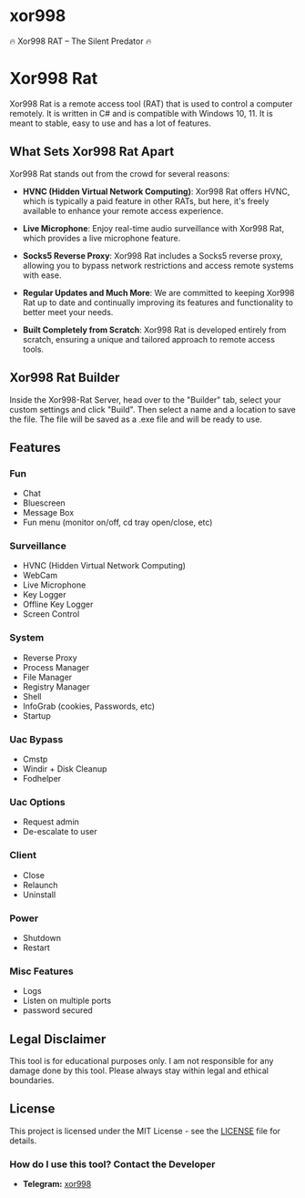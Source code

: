 # xor998
🔥 Xor998 RAT – The Silent Predator 🔥
# Xor998 Rat

Xor998 Rat is a remote access tool (RAT) that is used to control a computer remotely. It is written in C# and is compatible with Windows 10, 11. It is meant to stable, easy to use and has a lot of features.

</span>

## What Sets Xor998 Rat Apart

Xor998 Rat stands out from the crowd for several reasons:

- **HVNC (Hidden Virtual Network Computing)**: Xor998 Rat offers HVNC, which is typically a paid feature in other RATs, but here, it's freely available to enhance your remote access experience.

- **Live Microphone**: Enjoy real-time audio surveillance with Xor998 Rat, which provides a live microphone feature.

- **Socks5 Reverse Proxy**: Xor998 Rat includes a Socks5 reverse proxy, allowing you to bypass network restrictions and access remote systems with ease.

- **Regular Updates and Much More**: We are committed to keeping Xor998 Rat up to date and continually improving its features and functionality to better meet your needs.

- **Built Completely from Scratch**: Xor998 Rat is developed entirely from scratch, ensuring a unique and tailored approach to remote access tools.

## Xor998 Rat Builder

Inside the Xor998-Rat Server, head over to the "Builder" tab, select your custom settings and click "Build". Then select a name and a location to save the file. The file will be saved as a .exe file and will be ready to use.

## Features

### Fun

- Chat
- Bluescreen
- Message Box
- Fun menu (monitor on/off, cd tray open/close, etc)

### Surveillance

- HVNC (Hidden Virtual Network Computing)
- WebCam
- Live Microphone
- Key Logger
- Offline Key Logger
- Screen Control

### System

- Reverse Proxy
- Process Manager
- File Manager
- Registry Manager
- Shell
- InfoGrab (cookies, Passwords, etc)
- Startup

### Uac Bypass

- Cmstp
- Windir + Disk Cleanup
- Fodhelper

### Uac Options

- Request admin
- De-escalate to user

### Client

- Close
- Relaunch
- Uninstall

### Power

- Shutdown
- Restart

### Misc Features

- Logs
- Listen on multiple ports
- password secured

## Legal Disclaimer

This tool is for educational purposes only. I am not responsible for any damage done by this tool. Please always stay within legal and ethical boundaries.

## License
This project is licensed under the MIT License - see the [LICENSE](LICENSE) file for details.

### How do I use this tool? Contact the Developer
- **Telegram:** [xor998](https://t.me/xor998)
